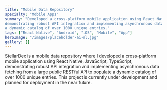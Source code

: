 ```yaml
---
title: "Mobile Data Repository"
specialty: "Mobile Apps"
summary: "Developed a cross-platform mobile application using React Native, JavaScript, TypeScript,
demonstrating robust API integration and implementing asynchronous data fetching from a large public RESTful API to populate
a dynamic catalog of over 1000 unique entries."
tags: ["React Native", "Android", "iOS", "Mobile", "App"]
heroImage: "/images/placeholder-ai-ml.jpg"
gallery: []
---
```


StellarDex is a mobile data repository where I developed a cross-platform mobile application using React Native, JavaScript, TypeScript, demonstrating robust API integration and implementing asynchronous data fetching from a large public RESTful API to populate a dynamic catalog of over 1000 unique entries. This project is currently under development and planned for deployment in the near future.